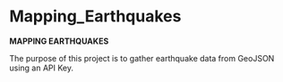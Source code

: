 # Mapping_Earthquakes

**MAPPING EARTHQUAKES**

The purpose of this project is to gather earthquake data from GeoJSON using an API Key. 
